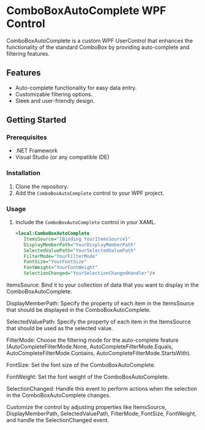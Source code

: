 # ComboBoxAutoComplete WPF Control

ComboBoxAutoComplete is a custom WPF UserControl that enhances the functionality of the standard ComboBox by providing auto-complete and filtering features.

## Features
- Auto-complete functionality for easy data entry.
- Customizable filtering options.
- Sleek and user-friendly design.

## Getting Started

### Prerequisites
- .NET Framework
- Visual Studio (or any compatible IDE)

### Installation
1. Clone the repository.
2. Add the `ComboBoxAutoComplete` control to your WPF project.

### Usage
1. Include the `ComboBoxAutoComplete` control in your XAML.
   ```xml
   <local:ComboBoxAutoComplete
      ItemsSource="{Binding YourItemsSource}"
      DisplayMemberPath="YourDisplayMemberPath"
      SelectedValuePath="YourSelectedValuePath"
      FilterMode="YourFilterMode"
      FontSize="YourFontSize"
      FontWeight="YourFontWeight"
      SelectionChanged="YourSelectionChangedHandler"/>


ItemsSource: Bind it to your collection of data that you want to display in the ComboBoxAutoComplete.

DisplayMemberPath: Specify the property of each item in the ItemsSource that should be displayed in the ComboBoxAutoComplete.

SelectedValuePath: Specify the property of each item in the ItemsSource that should be used as the selected value.

FilterMode: Choose the filtering mode for the auto-complete feature (AutoCompleteFilterMode.None, AutoCompleteFilterMode.Equals, AutoCompleteFilterMode.Contains, AutoCompleteFilterMode.StartsWith).

FontSize: Set the font size of the ComboBoxAutoComplete.

FontWeight: Set the font weight of the ComboBoxAutoComplete.

SelectionChanged: Handle this event to perform actions when the selection in the ComboBoxAutoComplete changes.

Customize the control by adjusting properties like ItemsSource, DisplayMemberPath, SelectedValuePath, FilterMode, FontSize, FontWeight, and handle the SelectionChanged event.